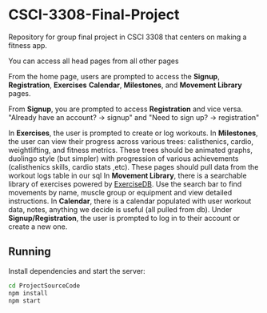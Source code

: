 # CSCI-3308-Final-Project
Repository for group final project in CSCI 3308 that centers on making a fitness app.


You can access all head pages from all other pages

From the home page, users are prompted to access the **Signup**, **Registration**, **Exercises** **Calendar**, **Milestones**, and **Movement Library** pages.

From **Signup**, you are prompted to access **Registration** and vice versa.
"Already have an account? -> signup" and "Need to sign up? -> registration"


In **Exercises**, the user is prompted to create or log workouts. 
In **Milestones**, the user can view their progress across various trees: calisthenics, cardio, weightlifting, and fitness metrics. 
These trees should be animated graphs, duolingo style (but simpler) with progression of various achievements (calisthenics skills, cardio stats ,etc). These pages should pull data from the workout logs table in our sql
In **Movement Library**, there is a searchable library of exercises powered by [ExerciseDB](https://www.exercisedb.dev/). Use the search bar to find movements by name, muscle group or equipment and view detailed instructions.
In **Calendar**, there is a calendar populated with user workout data, notes, anything we decide is useful (all pulled from db). 
Under **Signup/Registration**, the user is prompted to log in to their account or create a new one.

## Running
Install dependencies and start the server:
```bash
cd ProjectSourceCode
npm install
npm start
```
